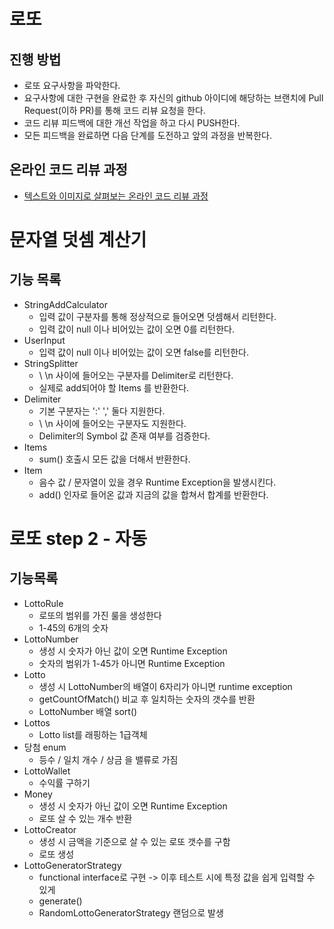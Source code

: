 # 로또
## 진행 방법
* 로또 요구사항을 파악한다.
* 요구사항에 대한 구현을 완료한 후 자신의 github 아이디에 해당하는 브랜치에 Pull Request(이하 PR)를 통해 코드 리뷰 요청을 한다.
* 코드 리뷰 피드백에 대한 개선 작업을 하고 다시 PUSH한다.
* 모든 피드백을 완료하면 다음 단계를 도전하고 앞의 과정을 반복한다.

## 온라인 코드 리뷰 과정
* [텍스트와 이미지로 살펴보는 온라인 코드 리뷰 과정](https://github.com/next-step/nextstep-docs/tree/master/codereview)

# 문자열 덧셈 계산기
## 기능 목록
- StringAddCalculator
    - 입력 값이 구분자를 통해 정상적으로 들어오면 덧셈해서 리턴한다.
    - 입력 값이 null 이나 비어있는 값이 오면 0를 리턴한다.
- UserInput      
    - 입력 값이 null 이나 비어있는 값이 오면 false를 리턴한다.
- StringSplitter
  - \\ \n 사이에 들어오는 구분자를 Delimiter로 리턴한다.
  - 실제로 add되어야 할 Items 를 반환한다.
- Delimiter  
    - 기본 구분자는 ':' ',' 둘다 지원한다.
    - \\ \n 사이에 들어오는 구분자도 지원한다.
    - Delimiter의 Symbol 값 존재 여부를 검증한다.
- Items
    - sum() 호출시 모든 값을 더해서 반환한다.
- Item
    - 음수 값 / 문자열이 있을 경우 Runtime Exception을 발생시킨다.
    - add() 인자로 들어온 값과 지금의 값을 합쳐서 합계를 반환한다.

# 로또 step 2 - 자동
## 기능목록
- LottoRule
  - 로또의 범위를 가진 룰을 생성한다
  - 1-45의 6개의 숫자
- LottoNumber
    - 생성 시 숫자가 아닌 값이 오면  Runtime Exception
    - 숫자의 범위가 1-45가 아니면  Runtime Exception
- Lotto
    - 생성 시 LottoNumber의 배열이 6자리가 아니면 runtime exception
    - getCountOfMatch() 비교 후 일치하는 숫자의 갯수를 반환
    - LottoNumber 배열 sort()
- Lottos
    - Lotto list를 래핑하는 1급객체
- 당첨 enum
    - 등수 / 일치 개수 / 상금 을 밸류로 가짐
- LottoWallet
    - 수익률 구하기
- Money
  - 생성 시 숫자가 아닌 값이 오면  Runtime Exception
  - 로또 살 수 있는 개수 반환
- LottoCreator
  - 생성 시 금액을 기준으로 살 수 있는 로또 갯수를 구함
  - 로또 생성
- LottoGeneratorStrategy
  - functional interface로 구현 -> 이후 테스트 시에 특정 값을 쉽게 입력할 수 있게
  - generate() 
  - RandomLottoGeneratorStrategy 랜덤으로 발생
  
